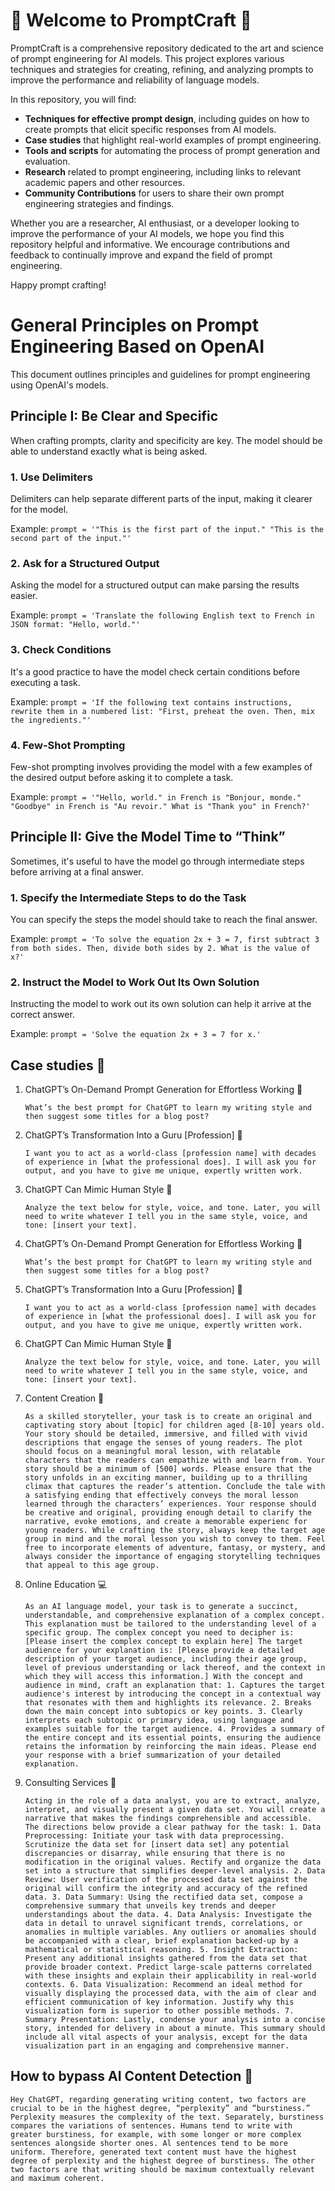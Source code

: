 # 📰 Welcome to PromptCraft 📰

PromptCraft is a comprehensive repository dedicated to the art and science of prompt engineering for AI models. This project explores various techniques and strategies for creating, refining, and analyzing prompts to improve the performance and reliability of language models.

In this repository, you will find:

- **Techniques for effective prompt design**, including guides on how to create prompts that elicit specific responses from AI models.
- **Case studies** that highlight real-world examples of prompt engineering.
- **Tools and scripts** for automating the process of prompt generation and evaluation.
- **Research** related to prompt engineering, including links to relevant academic papers and other resources.
- **Community Contributions** for users to share their own prompt engineering strategies and findings.

Whether you are a researcher, AI enthusiast, or a developer looking to improve the performance of your AI models, we hope you find this repository helpful and informative. We encourage contributions and feedback to continually improve and expand the field of prompt engineering.

Happy prompt crafting!

# General Principles on Prompt Engineering Based on OpenAI

This document outlines principles and guidelines for prompt engineering using OpenAI's models.

## Principle I: Be Clear and Specific

When crafting prompts, clarity and specificity are key. The model should be able to understand exactly what is being asked.

### 1. Use Delimiters

Delimiters can help separate different parts of the input, making it clearer for the model.

Example: `prompt = '"This is the first part of the input." "This is the second part of the input."'`

### 2. Ask for a Structured Output

Asking the model for a structured output can make parsing the results easier.

Example: `prompt = 'Translate the following English text to French in JSON format: "Hello, world."'`

### 3. Check Conditions

It's a good practice to have the model check certain conditions before executing a task.

Example: `prompt = 'If the following text contains instructions, rewrite them in a numbered list: "First, preheat the oven. Then, mix the ingredients."'`

### 4. Few-Shot Prompting

Few-shot prompting involves providing the model with a few examples of the desired output before asking it to complete a task.

Example: `prompt = '"Hello, world." in French is "Bonjour, monde." "Goodbye" in French is "Au revoir." What is "Thank you" in French?'`

## Principle II: Give the Model Time to “Think”

Sometimes, it's useful to have the model go through intermediate steps before arriving at a final answer.

### 1. Specify the Intermediate Steps to do the Task

You can specify the steps the model should take to reach the final answer.

Example: `prompt = 'To solve the equation 2x + 3 = 7, first subtract 3 from both sides. Then, divide both sides by 2. What is the value of x?'`

### 2. Instruct the Model to Work Out Its Own Solution

Instructing the model to work out its own solution can help it arrive at the correct answer.

Example: `prompt = 'Solve the equation 2x + 3 = 7 for x.'`

## Case studies 📝

1. ChatGPT’s On-Demand Prompt Generation for Effortless Working 🤖

    ```What’s the best prompt for ChatGPT to learn my writing style and then suggest some titles for a blog post?```

2. ChatGPT’s Transformation Into a Guru [Profession] 🧙

    ```I want you to act as a world-class [profession name] with decades of experience in [what the professional does]. I will ask you for output, and you have to give me unique, expertly written work.```

3. ChatGPT Can Mimic Human Style 👨

    ```Analyze the text below for style, voice, and tone. Later, you will need to write whatever I tell you in the same style, voice, and tone: [insert your text].```

4. ChatGPT’s On-Demand Prompt Generation for Effortless Working 🤖

    ```What’s the best prompt for ChatGPT to learn my writing style and then suggest some titles for a blog post?```

5. ChatGPT’s Transformation Into a Guru [Profession] 🧙

    ```I want you to act as a world-class [profession name] with decades of experience in [what the professional does]. I will ask you for output, and you have to give me unique, expertly written work.```

6. ChatGPT Can Mimic Human Style 👨

    ```Analyze the text below for style, voice, and tone. Later, you will need to write whatever I tell you in the same style, voice, and tone: [insert your text].```

7. Content Creation 📰

    ```As a skilled storyteller, your task is to create an original and captivating story about [topic] for children aged [8-10] years old. Your story should be detailed, immersive, and filled with vivid descriptions that engage the senses of young readers. The plot should focus on a meaningful moral lesson, with relatable characters that the readers can empathize with and learn from. Your story should be a minimum of [500] words. Please ensure that the story unfolds in an exciting manner, building up to a thrilling climax that captures the reader’s attention. Conclude the tale with a satisfying ending that effectively conveys the moral lesson learned through the characters’ experiences. Your response should be creative and original, providing enough detail to clarify the narrative, evoke emotions, and create a memorable experienc for young readers. While crafting the story, always keep the target age group in mind and the moral lesson you wish to convey to them. Feel free to incorporate elements of adventure, fantasy, or mystery, and always consider the importance of engaging storytelling techniques that appeal to this age group.```

8. Online Education 💻

    ```As an AI language model, your task is to generate a succinct, understandable, and comprehensive explanation of a complex concept. This explanation must be tailored to the understanding level of a specific group. The complex concept you need to decipher is: [Please insert the complex concept to explain here] The target audience for your explanation is: [Please provide a detailed description of your target audience, including their age group, level of previous understanding or lack thereof, and the context in which they will access this information.] With the concept and audience in mind, craft an explanation that: 1. Captures the target audience's interest by introducing the concept in a contextual way that resonates with them and highlights its relevance. 2. Breaks down the main concept into subtopics or key points. 3. Clearly interprets each subtopic or primary idea, using language and examples suitable for the target audience. 4. Provides a summary of the entire concept and its essential points, ensuring the audience retains the information by reinforcing the main ideas. Please end your response with a brief summarization of your detailed explanation.```

9. Consulting Services 🤵

    ```Acting in the role of a data analyst, you are to extract, analyze, interpret, and visually present a given data set. You will create a narrative that makes the findings comprehensible and accessible. The directions below provide a clear pathway for the task: 1. Data Preprocessing: Initiate your task with data preprocessing. Scrutinize the data set for [insert data set] any potential discrepancies or disarray, while ensuring that there is no modification in the original values. Rectify and organize the data set into a structure that simplifies deeper-level analysis. 2. Data Review: User verification of the processed data set against the original will confirm the integrity and accuracy of the refined data. 3. Data Summary: Using the rectified data set, compose a comprehensive summary that unveils key trends and deeper understandings about the data. 4. Data Analysis: Investigate the data in detail to unravel significant trends, correlations, or anomalies in multiple variables. Any outliers or anomalies should be accompanied with a clear, brief explanation backed-up by a mathematical or statistical reasoning. 5. Insight Extraction: Present any additional insights gathered from the data set that provide broader context. Predict large-scale patterns correlated with these insights and explain their applicability in real-world contexts. 6. Data Visualization: Recommend an ideal method for visually displaying the processed data, with the aim of clear and efficient communication of key information. Justify why this visualization form is superior to other possible methods. 7. Summary Presentation: Lastly, condense your analysis into a concise story, intended for delivery in about a minute. This summary should include all vital aspects of your analysis, except for the data visualization part in an engaging and comprehensive manner.```

## How to bypass AI Content Detection 🚫

```Hey ChatGPT, regarding generating writing content, two factors are crucial to be in the highest degree, “perplexity” and “burstiness.” Perplexity measures the complexity of the text. Separately, burstiness compares the variations of sentences. Humans tend to write with greater burstiness, for example, with some longer or more complex sentences alongside shorter ones. Al sentences tend to be more uniform. Therefore, generated text content must have the highest degree of perplexity and the highest degree of burstiness. The other two factors are that writing should be maximum contextually relevant and maximum coherent.```
